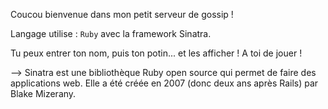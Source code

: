 Coucou bienvenue dans mon petit serveur de gossip !

Langage utilise :
`Ruby`
avec la framework Sinatra.

Tu peux entrer ton nom, puis ton potin... et les afficher ! A toi de jouer !

--> Sinatra est une bibliothèque Ruby open source qui permet de faire des applications web. Elle a été créée en 2007 (donc deux ans après Rails) par Blake Mizerany.
